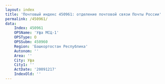 ```yaml
---
layout: index
title: 'Почтовый индекс 450961: отделение почтовой связи Почты России'
permalink: /450961/
data:
    Index: 450961
    OPSName: 'Уфа МСЦ-1'
    OPSType: О
    OPSSubm: 450960
    Region: 'Башкортостан Республика'
    Autonom: ''
    Area: ''
    City: Уфа
    City1: ''
    ActDate: '20091217'
    IndexOld: ''
---
```

